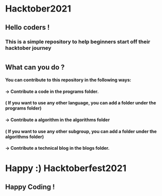 # Hacktober2021

## Hello coders !
### This is a simple repository to help beginners start off their hacktober journey
#  
## What can you do ?
#### You can contribute to this repository in the following ways:
#### -> Contribute a code in the programs folder. 
####   ( If you want to use any other language, you can add a folder under the programs folder) 
#### -> Contribute a algorithm in the algorithms folder
####  ( If you want to use any other subgroup, you can add a folder under the algorithms folder) 
#### -> Contribute a technical blog in the blogs folder.
#  
# Happy :) Hacktoberfest2021
## Happy Coding !
